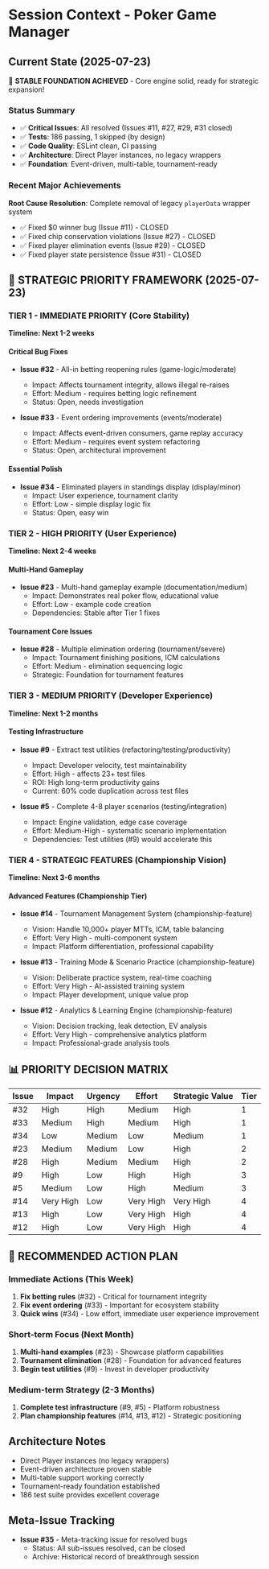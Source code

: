 # Session Context - Poker Game Manager

## Current State (2025-07-23)
🎉 **STABLE FOUNDATION ACHIEVED** - Core engine solid, ready for strategic expansion!

### Status Summary
- ✅ **Critical Issues**: All resolved (Issues #11, #27, #29, #31 closed)
- ✅ **Tests**: 186 passing, 1 skipped (by design) 
- ✅ **Code Quality**: ESLint clean, CI passing
- ✅ **Architecture**: Direct Player instances, no legacy wrappers
- ✅ **Foundation**: Event-driven, multi-table, tournament-ready

### Recent Major Achievements
**Root Cause Resolution**: Complete removal of legacy `playerData` wrapper system
- ✅ Fixed $0 winner bug (Issue #11) - CLOSED
- ✅ Fixed chip conservation violations (Issue #27) - CLOSED  
- ✅ Fixed player elimination events (Issue #29) - CLOSED
- ✅ Fixed player state persistence (Issue #31) - CLOSED

## 🎯 STRATEGIC PRIORITY FRAMEWORK (2025-07-23)

### TIER 1 - IMMEDIATE PRIORITY (Core Stability)
**Timeline: Next 1-2 weeks**

#### Critical Bug Fixes
- **Issue #32** - All-in betting reopening rules (game-logic/moderate)
  - Impact: Affects tournament integrity, allows illegal re-raises
  - Effort: Medium - requires betting logic refinement
  - Status: Open, needs investigation
  
- **Issue #33** - Event ordering improvements (events/moderate)  
  - Impact: Affects event-driven consumers, game replay accuracy
  - Effort: Medium - requires event system refactoring
  - Status: Open, architectural improvement

#### Essential Polish
- **Issue #34** - Eliminated players in standings display (display/minor)
  - Impact: User experience, tournament clarity
  - Effort: Low - simple display logic fix
  - Status: Open, easy win

### TIER 2 - HIGH PRIORITY (User Experience) 
**Timeline: Next 2-4 weeks**

#### Multi-Hand Gameplay
- **Issue #23** - Multi-hand gameplay example (documentation/medium)
  - Impact: Demonstrates real poker flow, educational value
  - Effort: Low - example code creation
  - Dependencies: Stable after Tier 1 fixes

#### Tournament Core Issues  
- **Issue #28** - Multiple elimination ordering (tournament/severe)
  - Impact: Tournament finishing positions, ICM calculations
  - Effort: Medium - elimination sequencing logic
  - Strategic: Foundation for tournament features

### TIER 3 - MEDIUM PRIORITY (Developer Experience)
**Timeline: Next 1-2 months**

#### Testing Infrastructure
- **Issue #9** - Extract test utilities (refactoring/testing/productivity)
  - Impact: Developer velocity, test maintainability  
  - Effort: High - affects 23+ test files
  - ROI: High long-term productivity gains
  - Current: 60% code duplication across test files

- **Issue #5** - Complete 4-8 player scenarios (testing/integration)
  - Impact: Engine validation, edge case coverage
  - Effort: Medium-High - systematic scenario implementation
  - Dependencies: Test utilities (#9) would accelerate this

### TIER 4 - STRATEGIC FEATURES (Championship Vision)
**Timeline: Next 3-6 months**

#### Advanced Features (Championship Tier)
- **Issue #14** - Tournament Management System (championship-feature)
  - Vision: Handle 10,000+ player MTTs, ICM, table balancing
  - Effort: Very High - multi-component system
  - Impact: Platform differentiation, professional capability

- **Issue #13** - Training Mode & Scenario Practice (championship-feature)  
  - Vision: Deliberate practice system, real-time coaching
  - Effort: Very High - AI-assisted training system
  - Impact: Player development, unique value prop

- **Issue #12** - Analytics & Learning Engine (championship-feature)
  - Vision: Decision tracking, leak detection, EV analysis
  - Effort: Very High - comprehensive analytics platform
  - Impact: Professional-grade analysis tools

## 📊 PRIORITY DECISION MATRIX

| Issue | Impact | Urgency | Effort | Strategic Value | Tier |
|-------|--------|---------|--------|-----------------|------|
| #32   | High   | High    | Medium | High           | 1    |
| #33   | Medium | High    | Medium | High           | 1    |
| #34   | Low    | Medium  | Low    | Medium         | 1    |  
| #23   | Medium | Medium  | Low    | High           | 2    |
| #28   | High   | Medium  | Medium | High           | 2    |
| #9    | High   | Low     | High   | High           | 3    |
| #5    | Medium | Low     | High   | Medium         | 3    |
| #14   | Very High | Low  | Very High | Very High   | 4    |
| #13   | High   | Low     | Very High | High        | 4    |
| #12   | High   | Low     | Very High | High        | 4    |

## 🎯 RECOMMENDED ACTION PLAN

### Immediate Actions (This Week)
1. **Fix betting rules** (#32) - Critical for tournament integrity
2. **Fix event ordering** (#33) - Important for ecosystem stability  
3. **Quick wins** (#34) - Low effort, immediate user experience improvement

### Short-term Focus (Next Month)
1. **Multi-hand examples** (#23) - Showcase platform capabilities
2. **Tournament elimination** (#28) - Foundation for advanced features
3. **Begin test utilities** (#9) - Invest in developer productivity

### Medium-term Strategy (2-3 Months)
1. **Complete test infrastructure** (#9, #5) - Platform robustness
2. **Plan championship features** (#14, #13, #12) - Strategic positioning

## Architecture Notes
- Direct Player instances (no legacy wrappers)
- Event-driven architecture proven stable
- Multi-table support working correctly
- Tournament-ready foundation established
- 186 test suite provides excellent coverage

## Meta-Issue Tracking
- **Issue #35** - Meta-tracking issue for resolved bugs
  - Status: All sub-issues resolved, can be closed
  - Archive: Historical record of breakthrough session
